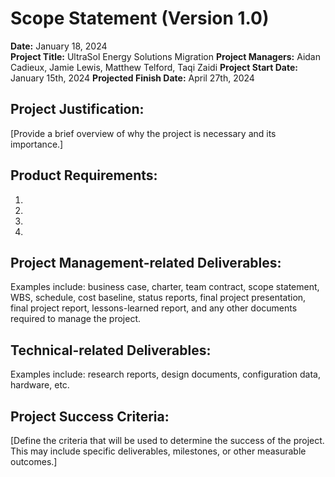 # Scope Statement (Version 1.0)

**Date:** January 18, 2024   
**Project Title:** UltraSol Energy Solutions Migration
**Project Managers:** Aidan Cadieux, Jamie Lewis, Matthew Telford, Taqi Zaidi
**Project Start Date:** January 15th, 2024 
**Projected Finish Date:** April 27th, 2024

## Project Justification:

[Provide a brief overview of why the project is necessary and its importance.]

## Product Requirements:
1.  
2.  
3.  
4.  

## Project Management-related Deliverables:
Examples include: business case, charter, team contract, scope statement, WBS, schedule, cost baseline, status reports, final project presentation, final project report, lessons-learned report, and any other documents required to manage the project.

## Technical-related Deliverables:
Examples include: research reports, design documents, configuration data, hardware, etc.

## Project Success Criteria:
[Define the criteria that will be used to determine the success of the project. This may include specific deliverables, milestones, or other measurable outcomes.]
